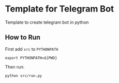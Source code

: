 # Template for Telegram Bot

Template to create telegram bot in python

## How to Run
First add `src` to `PYTHONPATH`
```
export PYTHONPATH=${PWD}
```
Then run:
```
python src/run.py
```